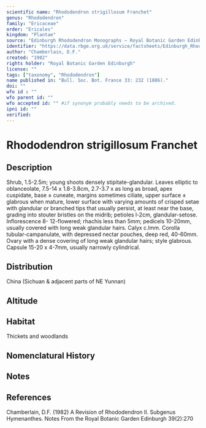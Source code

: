 ```yaml
---
scientific name: "Rhododendron strigillosum Franchet"
genus: "Rhododendron"
family: "Ericaceae"
order: "Ericales"
kingdom: "Plantae"
source: "Edinburgh Rhododendron Monographs – Royal Botanic Garden Edinburgh"
identifier: "https://data.rbge.org.uk/service/factsheets/Edinburgh_Rhododendron_Monographs.xhtml"
author: "Chamberlain, D.F."
created: "1982"
rights holder: "Royal Botanic Garden Edinburgh"
license: ""
tags: ["taxonomy", "Rhododendron"]
name published in: "Bull. Soc. Bot. France 33: 232 (1886)."
doi: ""
wfo id : ""
wfo parent id: ""
wfo accepted id: "" #if synonym probably needs to be archived.                      
ipni id: ""
verified:
---
```


                       

# Rhododendron strigillosum Franchet

## Description
Shrub, 1.5-2.5m; young shoots densely stipitate-glandular. Leaves elliptic to oblanceolate, 7.5-14 x 1.8-3.8cm, 2.7-3.7 x as long as broad, apex cuspidate, base ± cuneate, margins sometimes ciliate, upper surface ± glabrous when mature, lower surface with varying amounts of crisped setae with glandular or branched tips that usually persist, at least near the base, grading into stouter bristles on the midrib; petioles l-2cm, glandular-setose. Inflorescence 8- 12-flowered; rhachis less than 5mm; pedicels 10-20mm, usually covered with long weak glandular hairs. Calyx c.lmm. Corolla tubular-campanulate, with depressed nectar pouches, deep red, 40-60mm. Ovary with a dense covering of long weak glandular hairs; style glabrous. Capsule 15-20 x 4-7mm, usually narrowly cylindrical.

## Distribution
China (Sichuan & adjacent parts of NE Yunnan)

## Altitude


## Habitat
Thickets and woodlands

## Nomenclatural History

                       
## Notes


## References

Chamberlain, D.F. (1982) A Revision of Rhododendron II. Subgenus Hymenanthes. Notes From the Royal Botanic Garden Edinburgh 39(2):270
